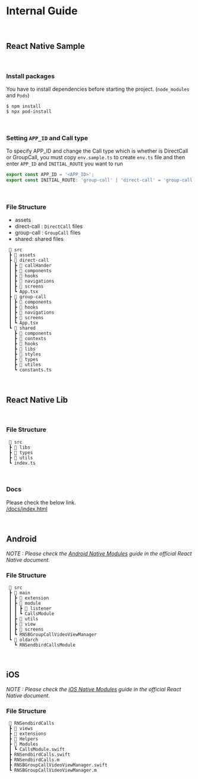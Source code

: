 # Internal Guide

<br />

## React Native Sample

<br />

### Install packages

You have to install dependencies before starting the project. (`node_modules` and `Pods`)

```shell
$ npm install
$ npx pod-install
```

<br />

### Setting `APP_ID` and Call type

To specify APP_ID and change the Call type which is whether is DirectCall or GroupCall, you must copy `env.sample.ts` to create `env.ts` file and then enter `APP_ID` and `INITIAL_ROUTE` you want to run

```ts
export const APP_ID = '<APP_ID>';
export const INITIAL_ROUTE: 'group-call' | 'direct-call' = 'group-call';
```

<br />

### File Structure

- assets
- direct-call : `DirectCall` files
- group-call : `GroupCall` files
- shared: shared files

```
 📂 src
 ┣ 📂 assets
 ┣ 📂 direct-call
 ┃ ┣ 📂 callHander
 ┃ ┣ 📂 components
 ┃ ┣ 📂 hooks
 ┃ ┣ 📂 navigations
 ┃ ┣ 📂 screens
 ┃ ┗ App.tsx
 ┣ 📂 group-call
 ┃ ┣ 📂 components
 ┃ ┣ 📂 hooks
 ┃ ┣ 📂 navigations
 ┃ ┣ 📂 screens
 ┃ ┗ App.tsx
 ┗ 📂 shared
   ┣ 📂 components
   ┣ 📂 contexts
   ┣ 📂 hooks
   ┣ 📂 libs
   ┣ 📂 styles
   ┣ 📂 types
   ┣ 📂 utiles
   ┗ constants.ts
```

<br />

## React Native Lib

<br />

### File Structure

```
 📂 src
 ┣ 📂 libs
 ┣ 📂 types
 ┣ 📂 utils
 ┗ index.ts
```

<br />

### Docs

Please check the below link.  
[/docs/index.html](/docs/index.html)

<br />

## Android

_NOTE : Please check the [Android Native Modules](https://reactnative.dev/docs/native-modules-android) guide in the official React Native document._

### File Structure

```
 📂 src
 ┣ 📂 main
 ┃ ┣ 📂 extension
 ┃ ┣ 📂 module
 ┃ ┃ ┣ 📂 listener
 ┃ ┃ ┗ CallsModule
 ┃ ┣ 📂 utils
 ┃ ┣ 📂 view
 ┃ ┣ 📂 screens
 ┃ ┗ RNSBGroupCallVideoViewManager
 ┗ 📂 oldarch
   ┗ RNSendbirdCallsModule
```

<br />

## iOS

_NOTE : Please check the [iOS Native Modules](https://reactnative.dev/docs/native-modules-ios) guide in the official React Native document._

### File Structure

```
 📂 RNSendbirdCalls
 ┣ 📂 views
 ┣ 📂 extensions
 ┣ 📂 Helpers
 ┣ 📂 Modules
 ┃ ┗ CallsModule.swift
 ┣ RNSendbirdCalls.swift
 ┣ RNSendbirdCalls.m
 ┣ RNSBGroupCallVideoViewManager.swift
 ┗ RNSBGroupCallVideoViewManager.m
```
